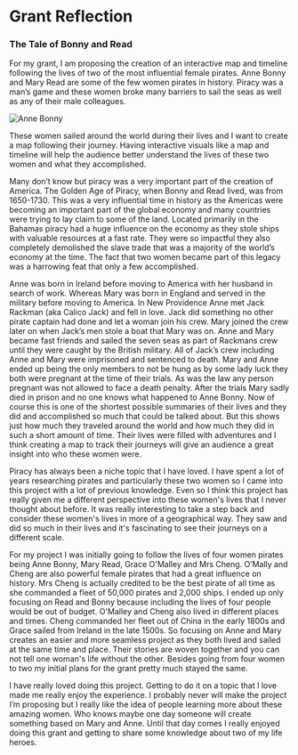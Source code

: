 # Grant Reflection

### The Tale of Bonny and Read 

For my grant, I am proposing the creation of an interactive map and timeline following the lives of two of the most influential female pirates. Anne Bonny and Mary Read are some of the few women pirates in history. Piracy was a man’s game and these women broke many barriers to sail the seas as well as any of their male colleagues. 

![Anne Bonny](https://dianefrola.github.io/diane-frola-cnu/images/AnneBonny.jpeg) 

These women sailed around the world during their lives and I want to create a map following their journey. Having interactive visuals like a map and timeline will help the audience better understand the lives of these two women and what they accomplished. 

Many don’t know but piracy was a very important part of the creation of America. The Golden Age of Piracy, when Bonny and Read lived, was from 1650-1730. This was a very influential time in history as the Americas were becoming an important part of the global economy and many countries were trying to lay claim to some of the land. Located primarily in the Bahamas piracy had a huge influence on the economy as they stole ships with valuable resources at a fast rate. They were so impactful they also completely demolished the slave trade that was a majority of the world’s economy at the time. The fact that two women became part of this legacy was a harrowing feat that only a few accomplished. 

Anne was born in Ireland before moving to America with her husband in search of work. Whereas Mary was born in England and served in the military before moving to America. In New Providence Anne met Jack Rackman (aka Calico Jack) and fell in love. Jack did something no other pirate captain had done and let a woman join his crew. Mary joined the crew later on when Jack’s men stole a boat that Mary was on. Anne and Mary became fast friends and sailed the seven seas as part of Rackmans crew until they were caught by the British military. All of Jack’s crew including Anne and Mary were imprisoned and sentenced to death. Mary and Anne ended up being the only members to not be hung as by some lady luck they both were pregnant at the time of their trials. As was the law any person pregnant was not allowed to face a death penalty. After the trials Mary sadly died in prison and no one knows what happened to Anne Bonny. Now of course this is one of the shortest possible summaries of their lives and they did and accomplished so much that could be talked about. But this shows just how much they traveled  around the world and how much they did in such a short amount of time. Their lives were filled with adventures and I think creating a map to track their journeys will give an audience a great insight into who these women were. 

Piracy has always been a niche topic that I have loved. I have spent a lot of years researching pirates and particularly these two women so I came into this project with a lot of previous knowledge. Even so I think this project has really given me a different perspective into these women's lives that I never thought about before. It was really interesting to take a step back and consider these women's lives in more of a geographical way. They saw and did so much in their lives and it's fascinating to see their journeys on a different scale. 

For my project I was initially going to follow the lives of four women pirates being Anne Bonny, Mary Read, Grace O'Malley and Mrs Cheng. O’Mally and Cheng are also powerful female pirates that had a great influence on history. Mrs Cheng is actually credited to be the best pirate of all time as she commanded a fleet of 50,000 pirates and 2,000 ships. I ended up only focusing on Read and Bonny because including the lives of four people would be out of budget. O'Malley and Cheng also lived in different places and times. Cheng commanded her fleet out of China in the early 1800s and Grace sailed from Ireland in the late 1500s. So focusing on Anne and Mary creates an easier and more seamless project as they both lived and sailed at the same time and place. Their stories are woven together and you can not tell one woman's life without the other. Besides going from four women to two my initial plans for the grant pretty much stayed the same. 

I have really loved doing this project. Getting to do it on a topic that I love made me really enjoy the experience. I probably never will make the project I’m proposing but I really like the idea of people learning more about these amazing women. Who knows maybe one day someone will create something based on Mary and Anne. Until that day comes I really enjoyed doing this grant and getting to share some knowledge about two of my life heroes. 
